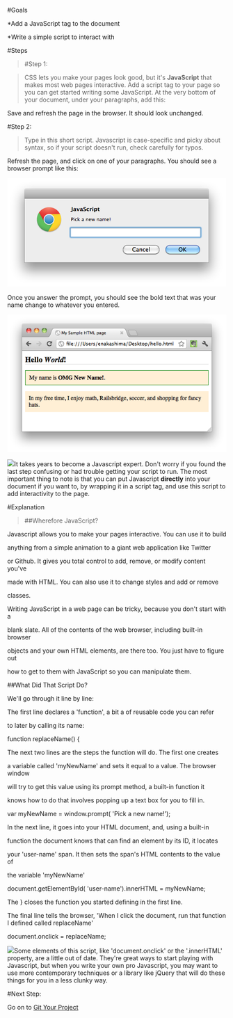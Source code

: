 #Goals


*Add a JavaScript tag to the document


*Write a simple script to interact with

#Steps


>[]()#Step 1:


>CSS lets you make your pages look good, but it's 
**JavaScript**
 that makes most web pages interactive. Add a script tag to your page so you can get started writing some JavaScript. At the very bottom of your document, under your paragraphs, add this:

<script 
type=
"text/javascript">


</script>

Save and refresh the page in the browser. It should look unchanged.

[]()#Step 2:


>Type in this short script. Javascript is case-specific and picky about syntax, so if your script doesn't run, check carefully for typos.

<script 
type=
"text/javascript">

function 
replaceName() {
    
var myNewName = window.prompt(
'Pick a new name!');
    document.getElementById(
'user-name').innerHTML = myNewName;
  }

  document.onclick = replaceName;

</script>

Refresh the page, and click on one of your paragraphs. You should see a browser prompt like this:

![](img/prompt.png)

Once you answer the prompt, you should see the bold text that was your name change to whatever you entered.

![](img/hello_omg.png)

![](/img/warning.png)It takes years to become a Javascript expert. Don't worry if you found the last step confusing or had trouble getting your script to run. The most important thing to note is that you can put Javascript 
**directly**
 into your document if you want to, by wrapping it in a 
script tag, and use this script to add interactivity to the page.

#Explanation


>##Wherefore JavaScript?



Javascript allows you to make your pages interactive. You can use it to build


anything from a simple animation to a giant web application like Twitter


or Github. It gives you total control to add, remove, or modify content you've


made with HTML. You can also use it to change styles and add or remove


classes.


Writing JavaScript in a web page can be tricky, because you don't start with a


blank slate. All of the contents of the web browser, including built-in browser


objects and your own HTML elements, are there too. You just have to figure out


how to get to them with JavaScript so you can manipulate them.


##What Did That Script Do?



We'll go through it line by line:


The first line declares a 'function', a bit a of reusable code you can refer


to later by calling its name:

function 
replaceName() {

The next two lines are the steps the function will do. The first one creates


a variable called 'myNewName' and sets it equal to a value. The browser window


will try to get this value using its 
prompt method, a built-in function it


knows how to do that involves popping up a text box for you to fill in.

var myNewName = window.prompt(
'Pick a new name!');

In the next line, it goes into your HTML document, and, using a built-in


function the document knows that can find an element by its ID, it locates


your 'user-name' span. It then sets the span's HTML contents to the value of


the variable 'myNewName'

document.getElementById(
'user-name').innerHTML = myNewName;

The 
} closes the function you started defining in the first line.


The final line tells the browser, 'When I click the document, run that function I defined called replaceName'

document.onclick = replaceName;

![](/img/info.png)Some elements of this script, like 'document.onclick' or the '.innerHTML' property, are a little out of date. They're great ways to start playing with Javascript, but when you write your own pro Javascript, you may want to use more contemporary techniques or a library like jQuery that will do these things for you in a less clunky way.

#Next Step:


Go on to 
[Git Your Project](git_your_project?back=basic_javascript%23step2)